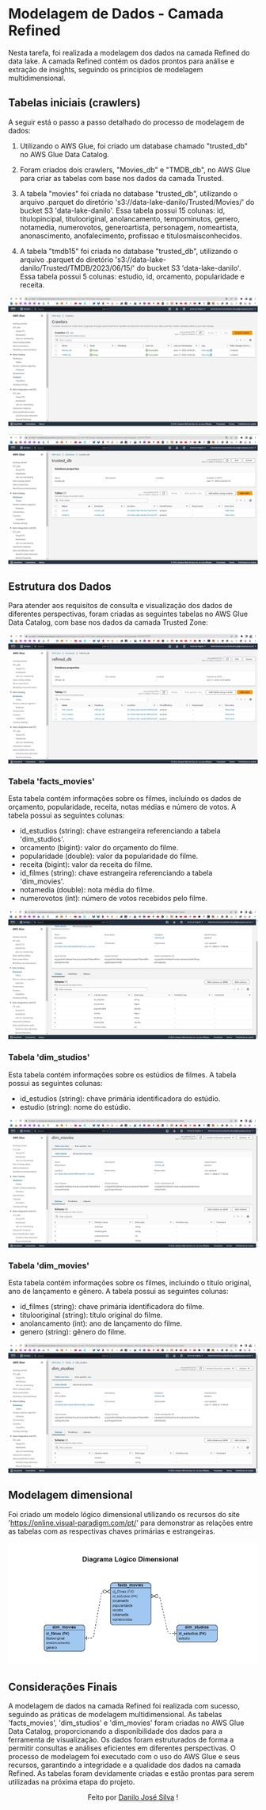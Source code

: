 # Modelagem de Dados - Camada Refined

Nesta tarefa, foi realizada a modelagem dos dados na camada Refined do data lake. A camada Refined contém os dados prontos para análise e extração de insights, seguindo os princípios de modelagem multidimensional.

## Tabelas iniciais (crawlers)

A seguir está o passo a passo detalhado do processo de modelagem de dados:

1. Utilizando o AWS Glue, foi criado um database chamado "trusted_db" no AWS Glue Data Catalog.

2. Foram criados dois crawlers, "Movies_db" e "TMDB_db", no AWS Glue para criar as tabelas com base nos dados da camada Trusted.

3. A tabela "movies" foi criada no database "trusted_db", utilizando o arquivo .parquet do diretório 's3://data-lake-danilo/Trusted/Movies/' do bucket S3 'data-lake-danilo'. Essa tabela possui 15 colunas: id, titulopincipal, titulooriginal, anolancamento, tempominutos, genero, notamedia, numerovotos, generoartista, personagem, nomeartista, anonascimento, anofalecimento, profissao e titulosmaisconhecidos.

4. A tabela "tmdb15" foi criada no database "trusted_db", utilizando o arquivo .parquet do diretório 's3://data-lake-danilo/Trusted/TMDB/2023/06/15/' do bucket S3 'data-lake-danilo'. Essa tabela possui 5 colunas: estudio, id, orcamento, popularidade e receita.

<p align="center"><img src="assets\Print_5.jpg"></p>

<p align="center"><img src="assets\Print_6.jpg"></p>

## Estrutura dos Dados

Para atender aos requisitos de consulta e visualização dos dados de diferentes perspectivas, foram criadas as seguintes tabelas no AWS Glue Data Catalog, com base nos dados da camada Trusted Zone:

<p align="center"><img src="assets\Print_1.jpg"></p>

### Tabela 'facts_movies'

Esta tabela contém informações sobre os filmes, incluindo os dados de orçamento, popularidade, receita, notas médias e número de votos. A tabela possui as seguintes colunas:

- id_estudios (string): chave estrangeira referenciando a tabela 'dim_studios'.
- orcamento (bigint): valor do orçamento do filme.
- popularidade (double): valor da popularidade do filme.
- receita (bigint): valor da receita do filme.
- id_filmes (string): chave estrangeira referenciando a tabela 'dim_movies'.
- notamedia (double): nota média do filme.
- numerovotos (int): número de votos recebidos pelo filme.

<p align="center"><img src="assets\Print_4.jpg"></p>

### Tabela 'dim_studios'

Esta tabela contém informações sobre os estúdios de filmes. A tabela possui as seguintes colunas:

- id_estudios (string): chave primária identificadora do estúdio.
- estudio (string): nome do estúdio.

<p align="center"><img src="assets\Print_2.jpg"></p>

### Tabela 'dim_movies'

Esta tabela contém informações sobre os filmes, incluindo o título original, ano de lançamento e gênero. A tabela possui as seguintes colunas:

- id_filmes (string): chave primária identificadora do filme.
- titulooriginal (string): título original do filme.
- anolancamento (int): ano de lançamento do filme.
- genero (string): gênero do filme.

<p align="center"><img src="assets\Print_3.jpg"></p>

## Modelagem dimensional

Foi criado um modelo lógico dimensional utilizando os recursos do site 'https://online.visual-paradigm.com/pt/' para demonstrar as relações entre as tabelas com as respectivas chaves primárias e estrangeiras.

<p align="center"><img src="assets\Diagrama_dimensional.jpg"></p>

## Considerações Finais

A modelagem de dados na camada Refined foi realizada com sucesso, seguindo as práticas de modelagem multidimensional. As tabelas 'facts_movies', 'dim_studios' e 'dim_movies' foram criadas no AWS Glue Data Catalog, proporcionando a disponibilidade dos dados para a ferramenta de visualização. Os dados foram estruturados de forma a permitir consultas e análises eficientes em diferentes perspectivas. O processo de modelagem foi executado com o uso do AWS Glue e seus recursos, garantindo a integridade e a qualidade dos dados na camada Refined. As tabelas foram devidamente criadas e estão prontas para serem utilizadas na próxima etapa do projeto.

<p align = "center">
Feito por <a href="https://www.linkedin.com/in/danilojosesilva/">Danilo José Silva</a> ! 
</p>